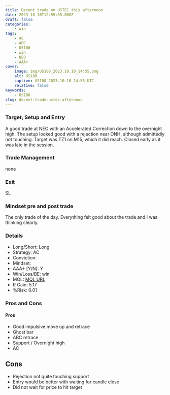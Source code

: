 ```yaml
---
title: Decent trade on USTEC this afternoon
date: 2023-10-10T12:55:35.000Z
draft: false
categories:
    - win
tags:
    - AC
    - ABC
    - US100
    - win
    - NEO
    - AAA+
cover:
    image: img/US100_2023.10.10_14:55.png
    alt: US100
    caption: US100 2023.10.10 14:55 UTC
    relative: false
keywords:
    - US100
slug: decent-trade-ustec-afternoon
---
```

### Target, Setup and Entry
A good trade at NEO with an Accelerated Correction down to the overnight high. The setup looked good with a rejection near ONH, although admittedly not touching. Target was TZ1 on M15, which it did reach. Closed early as it was late in the session. 
### Trade Management
none
### Exit
SL
### Mindset pre and post trade
The only trade of the day. Everything felt good about the trade and I was thinking clearly. 
### Details
- Long/Short: Long
- Strategy: AC
- Conviction:
- Mindset:
- AAA+ [Y/N]: Y
- Win/Loss/BE: win
- MQL: [MQL URL](https://www.mql5.com/en/charts/18351038/us100-cash-m1-ftmo-s-r)
- R Gain: 5.17
- %Risk: 0.01

### Pros and Cons
#### Pros
- Good impulsive move up and retrace
- Ghost bar
- ABC retrace
- Support / Overnight high
- AC 
## Cons
- Rejection not quite touching support
- Entry would be better with waiting for candle close
- Did not wait for price to hit target
